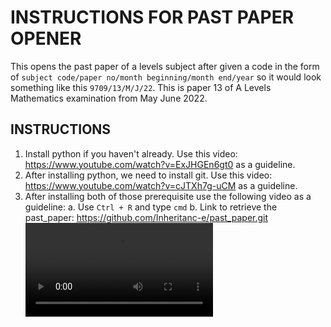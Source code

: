 # INSTRUCTIONS FOR PAST PAPER OPENER

This opens the past paper of a levels subject after given a code in the form of
`subject code/paper no/month beginning/month end/year` so it would look something like this
`9709/13/M/J/22`. This is paper 13 of A Levels Mathematics examination from May June 2022.

## INSTRUCTIONS

1. Install python if you haven't already. Use this video:
    https://www.youtube.com/watch?v=ExJHGEn6gt0
    as a guideline.
2. After installing python, we need to install git. Use this video:
    https://www.youtube.com/watch?v=cJTXh7g-uCM
    as a guideline.
3. After installing both of those prerequisite use the following video as a guideline:
    a. Use `Ctrl + R` and type `cmd`
    b. Link to retrieve the past_paper: https://github.com/Inheritanc-e/past_paper.git
    ![](past_paper_guide.mp4)